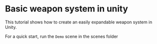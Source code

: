 # Basic weapon system in unity

This tutorial shows how to create an easily expandable weapon system in Unity.

For a quick start, run the `Demo` scene in the scenes folder
